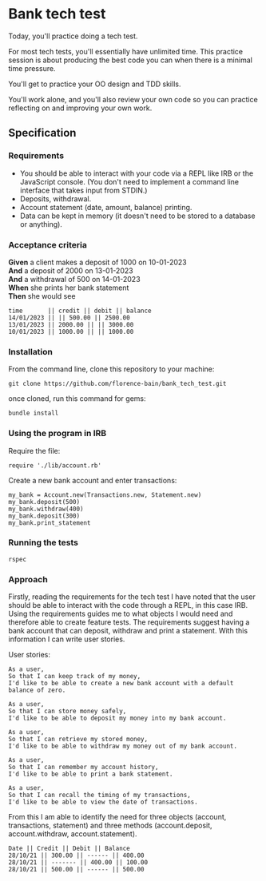 # Bank tech test

Today, you'll practice doing a tech test.

For most tech tests, you'll essentially have unlimited time. This practice session is about producing the best code you can when there is a minimal time pressure.

You'll get to practice your OO design and TDD skills.

You'll work alone, and you'll also review your own code so you can practice reflecting on and improving your own work.

## Specification

### Requirements

- You should be able to interact with your code via a REPL like IRB or the JavaScript console. (You don't need to implement a command line interface that takes input from STDIN.)
- Deposits, withdrawal.
- Account statement (date, amount, balance) printing.
- Data can be kept in memory (it doesn't need to be stored to a database or anything).

### Acceptance criteria

**Given** a client makes a deposit of 1000 on 10-01-2023  
**And** a deposit of 2000 on 13-01-2023  
**And** a withdrawal of 500 on 14-01-2023  
**When** she prints her bank statement  
**Then** she would see

```
time       || credit || debit || balance
14/01/2023 || || 500.00 || 2500.00
13/01/2023 || 2000.00 || || 3000.00
10/01/2023 || 1000.00 || || 1000.00
```

### Installation

From the command line, clone this repository to your machine:

```
git clone https://github.com/florence-bain/bank_tech_test.git
```

once cloned, run this command for gems:

```
bundle install
```

### Using the program in IRB

Require the file:

```
require './lib/account.rb'
```

Create a new bank account and enter transactions:

```
my_bank = Account.new(Transactions.new, Statement.new)
my_bank.deposit(500)
my_bank.withdraw(400)
my_bank.deposit(300)
my_bank.print_statement
```

### Running the tests

```
rspec

```

### Approach

Firstly, reading the requirements for the tech test I have noted that the user should be able to interact with the code through a REPL, in this case IRB. Using the requirements guides me to what objects I would need and therefore able to create feature tests. The requirements suggest having a bank account that can deposit, withdraw and print a statement. With this information I can write user stories.

User stories:

```
As a user,
So that I can keep track of my money,
I'd like to be able to create a new bank account with a default balance of zero.
```

```
As a user,
So that I can store money safely,
I'd like to be able to deposit my money into my bank account.
```

```
As a user,
So that I can retrieve my stored money,
I'd like to be able to withdraw my money out of my bank account.
```

```
As a user,
So that I can remember my account history,
I'd like to be able to print a bank statement.
```

```
As a user,
So that I can recall the timing of my transactions,
I'd like to be able to view the date of transactions.
```

From this I am able to identify the need for three objects (account, transactions, statement) and three methods (account.deposit, account.withdraw, account.statement).

```
Date || Credit || Debit || Balance
28/10/21 || 300.00 || ------ || 400.00
28/10/21 || ------- || 400.00 || 100.00
28/10/21 || 500.00 || ------ || 500.00

```
